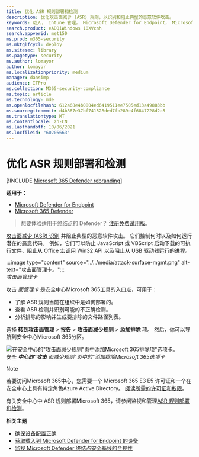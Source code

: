 ```yaml
---
title: 优化 ASR 规则部署和检测
description: 优化攻击面减少 (ASR) 规则，以识别和阻止典型的恶意软件攻击。
keywords: 载入， Intune 管理， Microsoft Defender for Endpoint， Microsoft Defender， Windows Defender， 攻击面减少， ASR， 安全基线
search.product: eADQiWindows 10XVcnh
search.appverid: met150
ms.prod: m365-security
ms.mktglfcycl: deploy
ms.sitesec: library
ms.pagetype: security
ms.author: lomayor
author: lomayor
ms.localizationpriority: medium
manager: dansimp
audience: ITPro
ms.collection: M365-security-compliance
ms.topic: article
ms.technology: mde
ms.openlocfilehash: 612a68e4b0804ed6419511ee7505ed13a49883bb
ms.sourcegitcommit: d4b867e37bf741528ded7fb289e4f6847228d2c5
ms.translationtype: MT
ms.contentlocale: zh-CN
ms.lasthandoff: 10/06/2021
ms.locfileid: "60205663"
---
```

# <a name="optimize-asr-rule-deployment-and-detections"></a>优化 ASR 规则部署和检测

[!INCLUDE [Microsoft 365 Defender rebranding](../../includes/microsoft-defender.md)]

**适用于：**
- [Microsoft Defender for Endpoint](https://go.microsoft.com/fwlink/p/?linkid=2154037)
- [Microsoft 365 Defender](https://go.microsoft.com/fwlink/?linkid=2118804)

> 想要体验适用于终结点的 Defender？ [注册免费试用版](https://www.microsoft.com/WindowsForBusiness/windows-atp?ocid=docs-wdatp-onboardconfigure-abovefoldlink)。

[攻击面减少 (ASR) 识别](./attack-surface-reduction.md) 并阻止典型的恶意软件攻击。 它们控制何时以及如何运行潜在的恶意代码。 例如，它们可以防止 JavaScript 或 VBScript 启动下载的可执行文件、阻止从 Office 宏调用 Win32 API 以及阻止从 USB 驱动器运行的进程。


:::image type="content" source="../../media/attack-surface-mgmt.png" alt-text="攻击面管理卡。":::
<br>
*攻击面管理卡*

攻击 *面管理卡* 是安全中心Microsoft 365工具的入口点，可用于：

* 了解 ASR 规则当前在组织中是如何部署的。
* 查看 ASR 检测并识别可能的不正确检测。
* 分析排除的影响并生成要排除的文件路径列表。

选择 **转到攻击面管理** \> **报告** \> **攻击面减少规则** \> **添加排除** 项。 然后，你可以导航到安全中心Microsoft 365分区。

![在安全中心的"攻击面减少规则"页中添加Microsoft 365排除项"选项卡。](images/secconmgmt_asr_m365exlusions.png)<br>
安全 ***中心的"攻击** 面减少规则"页中的"添加排除Microsoft 365选项卡*

> [!NOTE]
> 若要访问Microsoft 365中心，您需要一个 Microsoft 365 E3 E5 许可证和一个在安全中心上具有特定角色Azure Active Directory。 [阅读所需的许可证和权限](/office365/securitycompliance/microsoft-security-and-compliance#required-licenses-and-permissions)。

有关安全中心中 ASR 规则部署Microsoft 365，请参阅监视和管理[ASR 规则部署和检测](/office365/securitycompliance/monitor-devices#monitor-and-manage-asr-rule-deployment-and-detections)。

**相关主题**

* [确保设备配置正确](configure-machines.md)
* [获取载入到 Microsoft Defender for Endpoint 的设备](configure-machines-onboarding.md)
* [监视 Microsoft Defender 终结点安全基线的合规性](configure-machines-security-baseline.md)
